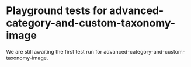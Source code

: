 # Playground tests for advanced-category-and-custom-taxonomy-image
We are still awaiting the first test run for advanced-category-and-custom-taxonomy-image.
